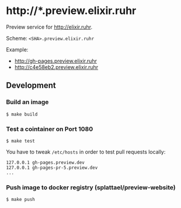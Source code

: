 # http://*.preview.elixir.ruhr

Preview service for http://elixir.ruhr.

Scheme: `<SHA>.preview.elixir.ruhr`

Example:
  * http://gh-pages.preview.elixir.ruhr
  * http://c4e58eb2.preview.elixir.ruhr

## Development

### Build an image

    $ make build

### Test a cointainer on Port 1080

    $ make test

You have to tweak `/etc/hosts` in order to test pull requests locally:

```
127.0.0.1 gh-pages.preview.dev
127.0.0.1 gh-pages-pr-5.preview.dev
...
```

### Push image to docker registry (splattael/preview-website)

    $ make push
